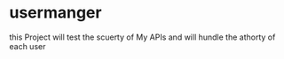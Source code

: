 # usermanger
this Project will test the scuerty of  My APIs and  will hundle the  athorty of each user 
